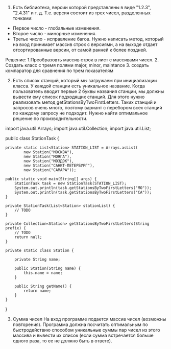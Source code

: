 1. Есть библиотека, версии которой представлены в виде "1.2.3", "2.4.31" и т. д.
Т.е. версия состоит из трех чисел, разделенных точками:
- Первое число - глобальные изменения.
- Второе число - минорные изменения.
- Третье число - исправление багов.
Нужно написать метод, который на вход принимает массив строк с версиями, а на выходе
отдает отсортированные версии, от самой ранней к более поздней.

Решение: 
1.Преобразовть массив строк в лист с массивами чисел. 
2. Создать класс с тремя полями major, minor, maintance
3. создать компаратор для сравнения по трем показателям

2. Есть список станций, который мы загружаем при инициализации класса.
У каждой станции есть уникальное название.
Когда пользователь вводит первые 2 буквы названия станции, мы должны вывести ему список подходящих станций.
Для этого нужно реализовать метод getStationsByTwoFirstLetters.
Таких станций и запросов очень много, поэтому вариант с перебором всех станций по каждому запросу не подходит.
Нужно найти оптимальное решение по производительности.

import java.util.Arrays;
import java.util.Collection;
import java.util.List;

public class StationTask {

    private static List<Station> STATION_LIST = Arrays.asList(
            new Station("МОСКВА"),
            new Station("МОЖГА"),
            new Station("МОЗДОК"),
            new Station("САНКТ-ПЕТЕРБУРГ"),
            new Station("САМАРА"));
    
    public static void main(String[] args) {
        StationTask task = new StationTask(STATION_LIST);
        System.out.println(task.getStationsByTwoFirstLetters("МО"));
        System.out.println(task.getStationsByTwoFirstLetters("СА"));
    }
    
    private StationTask(List<Station> stationList) {
        // TODO
    }
    
    private Collection<Station> getStationsByTwoFirstLetters(String prefix) {
        // TODO
        return null;
    }

    private static class Station {
        
        private String name;
        
        public Station(String name) {
            this.name = name;
        }

        public String getName() {
            return name;
        }        
    }
}

 
3. Сумма чисел
На вход программе подается массив чисел (возможны повторения).
Программа должна посчитать оптимальным по быстродействию способом уникальные суммы пар чисел из этого массива и вывести их список (если сумма встречается больше одного раза, то ее не должно быть в ответе).
